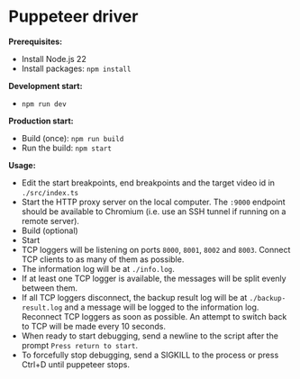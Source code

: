 # Puppeteer driver

**Prerequisites:**

-   Install Node.js 22
-   Install packages: `npm install`

**Development start:**

-   `npm run dev`

**Production start:**

-   Build (once): `npm run build`
-   Run the build: `npm start`

**Usage:**

-   Edit the start breakpoints, end breakpoints and the target video id in `./src/index.ts`
-   Start the HTTP proxy server on the local computer. The `:9000` endpoint should be available to Chromium (i.e. use an SSH tunnel if running on a remote server).
-   Build (optional)
-   Start
-   TCP loggers will be listening on ports `8000`, `8001`, `8002` and `8003`. Connect TCP clients to as many of them as possible.
-   The information log will be at `./info.log`.
-   If at least one TCP logger is available, the messages will be split evenly between them.
-   If all TCP loggers disconnect, the backup result log will be at `./backup-result.log` and a message will be logged to the information log. Reconnect TCP loggers as soon as possible. An attempt to switch back to TCP will be made every 10 seconds.
-   When ready to start debugging, send a newline to the script after the prompt `Press return to start`.
-   To forcefully stop debugging, send a SIGKILL to the process or press Ctrl+D until puppeteer stops.
